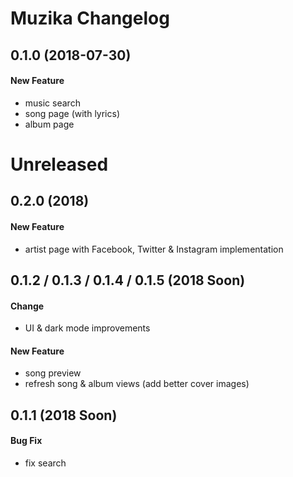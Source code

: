 # Muzika Changelog

## 0.1.0 (2018-07-30)
#### New Feature
- music search
- song page (with lyrics)
- album page

# Unreleased
## 0.2.0 (2018)
#### New Feature
- artist page with Facebook, Twitter & Instagram implementation

## 0.1.2 / 0.1.3 / 0.1.4 / 0.1.5 (2018 Soon)
#### Change
- UI & dark mode improvements

#### New Feature
- song preview
- refresh song & album views (add better cover images)

## 0.1.1 (2018 Soon)
#### Bug Fix
- fix search
